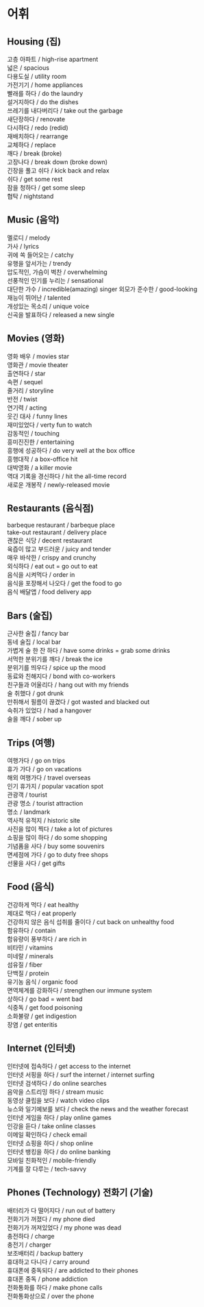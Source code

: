 # 어휘

## Housing (집)

고층 아파트 / high-rise apartment  
넓은 / spacious  
다용도실 / utility room  
가전기기 / home appliances  
빨래를 하다 / do the laundry  
설거지하다 / do the dishes  
쓰레기를 내다버리다 / take out the garbage  
새단장하다 / renovate  
다시하다 / redo (redid)  
재배치하다 / rearrange  
교체하다 / replace  
깨다 / break (broke)  
고장나다 / break down (broke down)  
긴장을 풀고 쉬다 / kick back and relax  
쉬다 / get some rest  
잠을 청하다 / get some sleep  
협탁 / nightstand  

## Music (음악)

멜로디 / melody  
가사 / lyrics  
귀에 쏙 들어오는 / catchy  
유행을 앞서가는 / trendy  
압도적인, 가슴이 벅찬 / overwhelming  
선풍적인 인기를 누리는 / sensational  
대단한 가수 / incredible(amazing) singer 
외모가 준수한 / good-looking  
재능이 뛰어난 / talented  
개성있는 목소리 / unique voice  
신곡을 발표하다 / released a new single  

## Movies (영화)

영화 배우 / movies star  
영화관 / movie theater  
출연하다 / star  
속편 / sequel  
줄거리 / storyline  
반전 / twist  
연기력 / acting  
웃긴 대사 / funny lines  
재미있었다 / verty fun to watch  
감동적인 / touching  
흥미진진한 / entertaining  
흥행에 성공하다 / do very well at the box office  
흥행대작 / a box-office hit  
대박영화 / a killer movie  
역대 기록을 경신하다 / hit the all-time record  
새로운 개봉작 / newly-released movie  

## Restaurants (음식점)

barbeque restaurant / barbeque place  
take-out restaurant / delivery place  
괜찮은 식당 / decent restaurant  
육즙이 많고 부드러운 / juicy and tender  
매우 바삭한 / crispy and crunchy  
외식하다 / eat out = go out to eat  
음식을 시켜먹다 / order in  
음식을 포장해서 나오다 / get the food to go  
음식 배달앱 / food delivery app  

## Bars (술집)
근사한 술집 / fancy bar  
동네 술집 / local bar  
가볍게 술 한 잔 하다 / have some drinks = grab some drinks  
서먹한 분위기를 깨다 / break the ice  
분위기를 띄우다 / spice up the mood  
동료와 친해지다 / bond with co-workers  
친구들과 어울리다 / hang out with my friends  
술 취했다 / got drunk  
만취해서 필름이 끊겼다 / got wasted and blacked out  
숙취가 있었다 / had a hangover  
술을 깨다 / sober up  

## Trips (여행)
여행가다 / go on trips  
휴가 가다 / go on vacations  
해외 여행가다 / travel overseas  
인기 휴가지 / popular vacation spot  
관광객 / tourist  
관광 명소 / tourist attraction  
명소 / landmark  
역사적 유적지 / historic site  
사진을 많이 찍다 / take a lot of pictures  
쇼핑을 많이 하다 / do some shopping  
기념품을 사다 / buy some souvenirs  
면세점에 가다 / go to duty free shops  
선물을 사다 / get gifts  

## Food (음식)
건강하게 먹다 / eat healthy  
제대로 먹다 / eat properly  
건강하지 않은 음식 섭취를 줄이다 / cut back on unhealthy food  
함유하다 / contain  
함유량이 풍부하다 / are rich in  
비타민 / vitamins  
미네랄 / minerals  
섬유질 / fiber  
단백질 / protein  
유기농 음식 / organic food  
면역체계를 강화하다 / strengthen our immune system  
상하다 / go bad = went bad  
식중독 / get food poisoning  
소화불량 / get indigestion  
장염 / get enteritis  

## Internet (인터넷)
인터넷에 접속하다 / get access to the internet  
인터넷 서핑을 하다 / surf the internet / internet surfing  
인터넷 검색하다 / do online searches  
음악을 스트리밍 하다 / stream music  
동영상 클립을 보다 / watch video clips  
뉴스와 일기예보를 보다 / check the news and the weather forecast  
인터넷 게임을 하다 / play online games  
인강을 듣다 / take online classes  
이메일 확인하다 / check email  
인터넷 쇼핑을 하다 / shop online  
인터넷 뱅킹을 하다 / do online banking  
모바일 친화적인 / mobile-friendly  
기계를 잘 다루는 / tech-savvy  

## Phones (Technology) 전화기 (기술)
배터리가 다 떨어지다 / run out of battery  
전화기가 꺼졌다 / my phone died  
전화기가 꺼져있었다 / my phone was dead  
충전하다 / charge  
충전기 / charger  
보조배터리 / backup battery  
휴대하고 다니다 / carry around  
휴대폰에 중독되다 / are addicted to their phones  
휴대폰 중독 / phone addiction  
전화통화를 하다 / make phone calls  
전화통화상으로 / over the phone  

